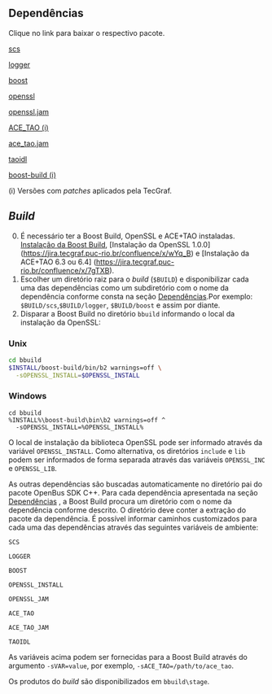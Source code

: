 ## Dependências

Clique no link para baixar o respectivo pacote.

[scs](https://git.tecgraf.puc-rio.br/scs/scs-core-cpp/tree/master)

[logger](https://git.tecgraf.puc-rio.br/engdist/cpp-logger/tree/master)

[boost](http://webserver2.tecgraf.puc-rio.br/ftp_pub/openbus/repository/boost-1.51.0.tar.bz2)

[openssl](http://webserver2.tecgraf.puc-rio.br/ftp_pub/openbus/repository/openssl-1.0.0o.tar.gz)

[openssl.jam](https://git.tecgraf.puc-rio.br/boost-build/openssl/tree/master)

[ACE_TAO (i)](http://webserver2.tecgraf.puc-rio.br/ftp_pub/openbus/repository/ACE+TAO-6.4.0.tar.gz)

[ace_tao.jam](https://git.tecgraf.puc-rio.br/boost-build/ace-tao/tree/master)

[taoidl](https://git.tecgraf.puc-rio.br/boost-build/tao-idl/tree/master)

[boost-build (i)](http://webserver2.tecgraf.puc-rio.br/ftp_pub/openbus/repository/boost-build-2014-10_tecgraf_28112014snapshot.tgz)

(i) Versões com *patches* aplicados pela TecGraf.

## *Build*
0. É necessário ter a Boost Build, OpenSSL e ACE+TAO
instaladas. [Instalação da Boost
Build](https://jira.tecgraf.puc-rio.br/confluence/x/vYq_B),
[Instalação da OpenSSL 1.0.0]
(https://jira.tecgraf.puc-rio.br/confluence/x/wYq_B) e [Instalação da
ACE+TAO 6.3 ou 6.4]
(https://jira.tecgraf.puc-rio.br/confluence/x/7gTXB).
1. Escolher um diretório raiz para o *build* (`$BUILD`) e disponibilizar
cada uma das dependências como um subdiretório com o nome da
dependência conforme consta na seção [Dependências](#Dependências).Por exemplo:
`$BUILD/scs`,`$BUILD/logger`, `$BUILD/boost` e assim por diante.
2. Disparar a Boost Build no diretório `bbuild` informando o local 
da instalação da OpenSSL:

### Unix

```bash
cd bbuild
$INSTALL/boost-build/bin/b2 warnings=off \
  -sOPENSSL_INSTALL=$OPENSSL_INSTALL

```

### Windows

```
cd bbuild
%INSTALL%\boost-build\bin\b2 warnings=off ^
  -sOPENSSL_INSTALL=%OPENSSL_INSTALL%
```

O local de instalação da biblioteca OpenSSL pode ser informado através
da variável `OPENSSL_INSTALL`. Como alternativa, os diretórios `include` e `lib`
podem ser informados de forma separada através das variáveis
`OPENSSL_INC` e `OPENSSL_LIB`.

As outras dependências são buscadas automaticamente no diretório pai
do pacote OpenBus SDK C++. Para cada dependência apresentada na seção
[Dependências](#Dependências) , a Boost Build procura um diretório com
o nome da dependência conforme descrito. O diretório deve conter a
extração do pacote da dependência. É possível informar caminhos
customizados para cada uma das dependências através das seguintes
variáveis de ambiente:

`SCS`

`LOGGER`

`BOOST`

`OPENSSL_INSTALL`

`OPENSSL_JAM`

`ACE_TAO`

`ACE_TAO_JAM`

`TAOIDL`

As variáveis acima podem ser fornecidas para a Boost Build através do
argumento `-sVAR=value`, por exemplo, `-sACE_TAO=/path/to/ace_tao`.

Os produtos do *build* são disponibilizados em 
`bbuild\stage`. 